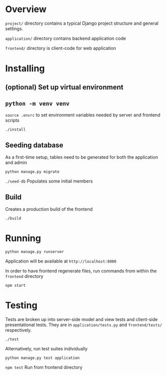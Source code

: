 # Overview

`project/` directory contains a typical Django project structure and general settings.

`application/` directory contains backend application code

`frontend/` directory is client-code for web application

# Installing

## (optional) Set up virtual environment
`python -m venv venv`
---
`source .envrc` to set environment variables needed by server and frontend scripts

`./install`

## Seeding database

As a first-time setup, tables need to be generated for both the application and admin

`python manage.py migrate`

`./seed-db` Populates some initial members

## Build

Creates a production build of the frontend
    
`./build`

# Running

`python manage.py runserver`

Application will be available at `http://localhost:8000`

In order to have frontend regenerate files, run commands from within the `frontend` directory

`npm start`

# Testing

Tests are broken up into server-side model and view tests and client-side presentational tests. They are in `application/tests.py` and `frontend/tests/` respectively.

`./test`

Alternatively, run test suites individually

`python manage.py test application`

`npm test` Run from frontend directory